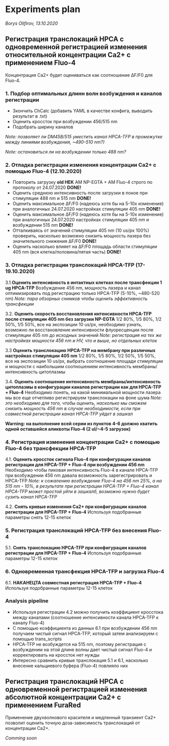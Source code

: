 Experiments plan
================
*Borys Olifirov, 13.10.2020*


## Регистрация транслокаций HPCA с одновременной регистрацией изменения относительной концентрации Ca2+ с применением Fluo-4
Концентрация Ca2+ будет оцениваться как соотношение ΔF/F0 для Fluo-4.

### 1. Подбор оптимальных длинн волн возбуждения и каналов регистрации
- Зкончить ChCalc (добавить YAML в качестве конфига, выводить результат в .txt)
- Оценить кроссток при возбуждении 456/515 nm
- Подобрать ширину каналов

*Note: позволяет ли DM458/515 уместить канал HPCA-TFP в промежутке между линиями возбуждения, \~490-510 nm?)*

*Note: остановиться ли на возбуждении только 488 nm?*

### 2. Отладка регистрации изменения концентрации Ca2+ с помощью Fluo-4 (12.10.2020)
- Повторить загрузку **old HEK** AM NP-EGTA + AM Fluo-4 строго по протоколу от 24.07.2020 **DONE!**
- Оценить среднюю интенсивность после загрузки в покое при стимуляции 488 nm и 515 nm  **DONE!**
- Оценить максимальное ΔF/F0 (надеюсь хотя бы на 5-10x изменение) при аналогичных 24.07.2020 настройках стимуляции 405 nm  **DONE!**
- Оценить максимальное ΔF/F0 (надеюсь хотя бы на 5-10x изменение) при аналогичных 24.07.2020 настройках стимуляции 405 nm и возбуждении 515 nm **DONE!**
- Отталкиваясь от значений стимуляции 405 nm (10 us/px 100%) проверить, насколько возможно снизить мощность лазера без значительного снижения ΔF/F0  **DONE!**
- Оценить насколько влияет на ΔF/F0 площадь области стимуляции 405 nm (вся клетка/половина/пятая часть)  **DONE!**

### 3. Отладка регистрации транслокаций HPCA-TFP (17-19.10.2020)
3.1.**Оценить интенсивность в интактных клетках после трансфекции 1 ug HPCA-TFP**
Возбуждение 456 nm, мощность лазера и канал оптимизировать под регистрацию только HPCA-TFP (5-10%, \~480-520 nm)
*Note: пара обзорных снимков чтобы оценить эффективность трансфекции*

3.2. **Оценить скорость восстановления интенсивности HPCA-TFP после стимуляции 405 nm без загрузки NP-EGTA**
1/2 80%, 1/5 80%, 1/2 50%, 1/5 50%, все на экспозиции 10 us/px, необходимо узнать, возможно ли восстановление интенсивности флуоресценции после стимуляции 405 nm до исходных значений
*Note: регистрация на тех же настройках мощности 456 nm и HV, что и выше, но отдельных клеток*

3.3 **Оценить транслокацию HPCA-TFP на мембрану при различных настройках стимуляции 405 nm**
1/2 80%, 1/5 80%, 1/2 50%, 1/5 50%, все на экспозиции 10 us/px, выбрать соотношение площади стимуляции и мощности с наибольшим соотношением интенсивность мембраны/интенсивность цитоплазмы

3.4. **Оценить соотношение интенсивность мембраны/интенсивность цитоплазмы в конфигурации каналов регистрации как для HPCA-TFP + Fluo-4**
Необходимо понять, на какой минимальной мощности лазера мы все еще отчетливо регистрируем транслокации на фоне шума
*Note: это необходимо для того, чтобы оценить, насколько мы сможем снизить мощность 456 nm в случае необходимости, если при совместной регистрации канал HPCA-TFP уйдет в зашкал*


**Warning: на выполнение всей серии из пунктов 4-6 должно хватить одной оставшейся аликвоты Fluo-4 (2 ul/\~4-5 загрузок)**

### 4. Регистрация изменения концентрации Ca2+ с помощью Fluo-4 без трансфекции HPCA-TFP
4.1. **Оценить кроссток сигнала Fluo-4 при конфигурации каналов регистрации для HPCA-TFP + Fluo-4 при возбуждении 456 nm**
Необходимо чтобы пиковая интенсивность Fluo-4 в канале HPCA-TFP при возбуждении 456 nm давала возможность зарегистрировать и HPCA-TFP
*Note: к сожалению возбуждение Fluo-4 на 456 nm 25%, а на 515 nm - 10%, в результате при регистрации HPCA-TFP + Fluo-4 канал HPCA-TFP может простой уйти в зашкалб, возможно нужно будет сузить канал HPCA-TFP*

4.2. **Снять кривые изменения Ca2+ при конфигурации каналов регистрации для HPCA-TFP + Fluo-4**
Используя подобранные параметры снять 12-15 клеток

### 5. Регистрация транслокаций HPCA-TFP без внесения Fluo-4
5.1. **Снять транслокацию HPCA-TFP при конфигурации каналов регистрации для HPCA-TFP + Fluo-4**
Используя подобранные параметры 12-15 клеток

### 6. Одновременная трансфекция HPCA-TFP и загрузка Fluo-4
6.1. **НАКАНЕЦТА совместная регистрация HPCA-TFP + Fluo-4**
Используя подобранные параметры 12-15 клеток


### Analysis pipeline
- Используя регистрации 4.2 можно получить коэффициент кросстока между каналами (соотношение интенсивности канала HPCA-TFP к каналу Fluo-4)
- С помощью коэффициента из данных 6.1 при возбуждении 456 nm получаем чистый сигнал HPCA-TFP, который затем анализируем с помощью trans_scripts
- HPCA-TFP не возбуждется на 515 nm, поэтому регистрация с возбужденим на этой длине волны дает чистый сигнал Fluo-4 и корректировать на кроссток нет нужды
- Интересно сравнить кривые транслокация 5.1 и 6.1, насколько внесение кальциевого буфера (Fluo-4) повлияло них




## Регистрация транслокаций HPCA с одновременной регистрацией изменения абсолютной концентрации Ca2+ с применением FuraRed
Применение двухволнового красителя и медленный транзиент Ca2+ позволит оценить точную доза-зависимость транслокаций от концентрации Ca2+.

*Comming soon*